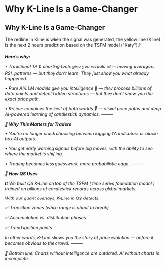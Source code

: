 # Why K-Line Is a Game-Changer

## Why K-Line Is a Game-Changer

The redline in Kline is when the signal was generated, the yellow line (Kline) is the next 2 hours prediction based on the TSFM model ("Katy")_❓_

_**Here’s why:**_&#x20;

_• Traditional TA & charting tools give you visuals 📊 — moving averages, RSI, patterns — but they don’t learn. They just show you what already happened._&#x20;

_• Pure AI/LLM models give you intelligence 🧠 — they process billions of data points and detect hidden structures — but they don’t show you the exact price path._

&#x20;_• K-Line: combines the best of both worlds 🤩 — visual price paths and deep AI-powered learning of candlestick dynamics._ ⸻&#x20;

_**🎯 Why This Matters for Traders**_&#x20;

• _You’re no longer stuck choosing between lagging TA indicators or black-box AI outputs._&#x20;

_• You get early warning signals before big moves, with the ability to see where the market is shifting._&#x20;

_• Trading becomes less guesswork, more probabilistic edge._ ⸻&#x20;

_**🔑 How QS Uses**_&#x20;

_**It**_ _We built QS K-Line on top of the TSFM ( time series foundation model ) trained on billions of candlestick records across global markets._&#x20;

_With our quant overlays, K-Line in QS detects:_&#x20;

_✅ Transition zones (when range is about to break)_&#x20;

_✅ Accumulation vs. distribution phases_&#x20;

_✅ Trend ignition points_

&#x20;_In other words, K-Line shows you the story of price evolution — before it becomes obvious to the crowd._ ⸻&#x20;

_📌 Bottom line: Charts without intelligence are outdated. AI without charts is incomplete._
